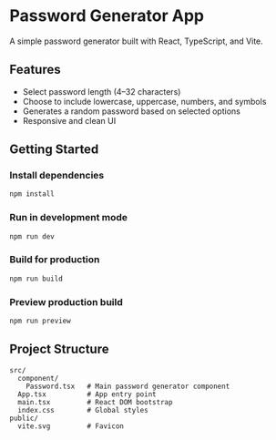 # Password Generator App

A simple password generator built with React, TypeScript, and Vite.

## Features

- Select password length (4–32 characters)
- Choose to include lowercase, uppercase, numbers, and symbols
- Generates a random password based on selected options
- Responsive and clean UI

## Getting Started


### Install dependencies

```sh
npm install
```

### Run in development mode

```sh
npm run dev
```

### Build for production

```sh
npm run build
```

### Preview production build

```sh
npm run preview
```

## Project Structure

```
src/
  component/
    Password.tsx   # Main password generator component
  App.tsx          # App entry point
  main.tsx         # React DOM bootstrap
  index.css        # Global styles
public/
  vite.svg         # Favicon
```
